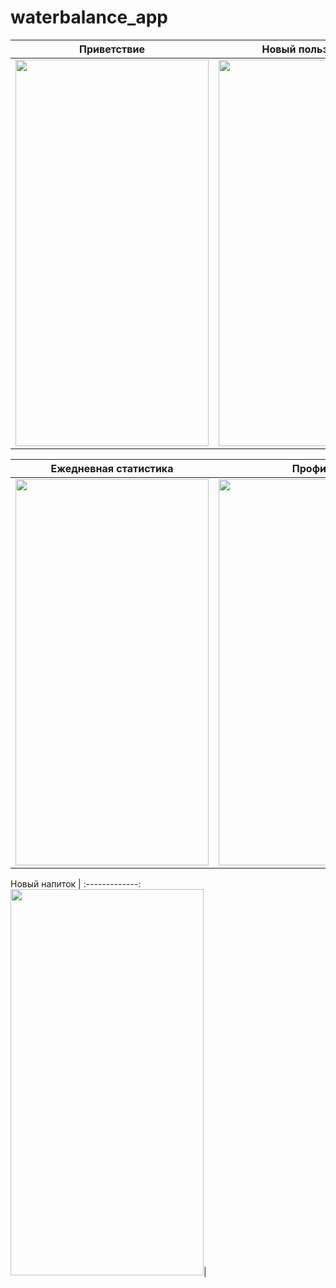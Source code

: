 # waterbalance_app
Приветствие | Новый пользователь
:-------------:|:-------------:
<img src="https://github.com/Evgenijjjj/waterbalance_app/blob/master/screen/4.jpg" width="309" height="618">|<img src="https://github.com/Evgenijjjj/waterbalance_app/blob/master/screen/3.jpg" width="309" height="618">


Ежедневная статистика | Профиль
:-------------:|:-------------:
<img src="https://github.com/Evgenijjjj/waterbalance_app/blob/master/screen/6.jpg" width="309" height="618">|<img src="https://github.com/Evgenijjjj/waterbalance_app/blob/master/screen/1.jpg" width="309" height="618">
        
        
Новый напиток | 
:-------------:
<img src="https://github.com/Evgenijjjj/waterbalance_app/blob/master/screen/5.jpg" width="309" height="618">|

